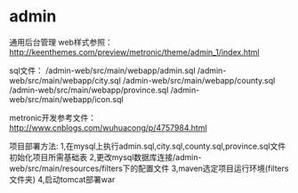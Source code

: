 # admin
通用后台管理
web样式参照：
http://keenthemes.com/preview/metronic/theme/admin_1/index.html

sql文件：
/admin-web/src/main/webapp/admin.sql
/admin-web/src/main/webapp/city.sql
/admin-web/src/main/webapp/county.sql
/admin-web/src/main/webapp/province.sql
/admin-web/src/main/webapp/icon.sql

metronic开发参考文件：
http://www.cnblogs.com/wuhuacong/p/4757984.html

项目部署方法:
1,在mysql上执行admin.sql,city.sql,county.sql,province.sql文件初始化项目所需基础表
2,更改mysql数据库连接/admin-web/src/main/resources/filters下的配置文件
3,maven选定项目运行环境(filters文件夹)
4,启动tomcat部署war